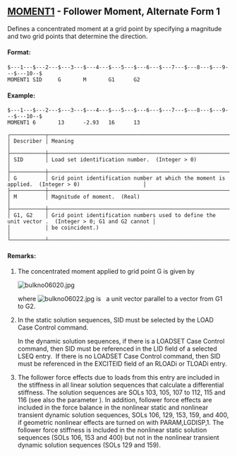 ## [MOMENT1](https://nexus.hexagon.com/documentationcenter/bundle/MSC_Nastran_2022.4/page/Nastran_Combined_Book/qrg/bulkno/TOC.MOMENT1.xhtml) - Follower Moment, Alternate Form 1

Defines a concentrated moment at a grid point by specifying a magnitude and two grid points that determine the direction.

#### Format:

```nastran
$---1---$---2---$---3---$---4---$---5---$---6---$---7---$---8---$---9---$---10--$
MOMENT1 SID     G       M       G1      G2                                      
```

#### Example:

```nastran
$---1---$---2---$---3---$---4---$---5---$---6---$---7---$---8---$---9---$---10--$
MOMENT1 6       13      -2.93   16      13                                      
```

```text
┌───────────┬────────────────────────────────────────────────────────────────────────────────────────────────────┐
│ Describer │ Meaning                                                                                            │
├───────────┼────────────────────────────────────────────────────────────────────────────────────────────────────┤
│ SID       │ Load set identification number.  (Integer > 0)                                                     │
├───────────┼────────────────────────────────────────────────────────────────────────────────────────────────────┤
│ G         │ Grid point identification number at which the moment is applied.  (Integer > 0)                    │
├───────────┼────────────────────────────────────────────────────────────────────────────────────────────────────┤
│ M         │ Magnitude of moment.  (Real)                                                                       │
├───────────┼────────────────────────────────────────────────────────────────────────────────────────────────────┤
│ G1, G2    │ Grid point identification numbers used to define the unit vector .  (Integer > 0; G1 and G2 cannot │
│           │ be coincident.)                                                                                    │
└───────────┴────────────────────────────────────────────────────────────────────────────────────────────────────┘
```

#### Remarks:

1. The concentrated moment applied to grid point G is given by

     ![bulkno06020.jpg](https://help-be.hexagonmi.com/bundle/MSC_Nastran_2022.4/page/Nastran_Combined_Book/qrg/bulkno/../../../assets/bulkno06020.jpg?_LANG=enus)  

     where  ![bulkno06022.jpg](https://help-be.hexagonmi.com/bundle/MSC_Nastran_2022.4/page/Nastran_Combined_Book/qrg/bulkno/../../../assets/bulkno06022.jpg?_LANG=enus)  is   a unit vector parallel to a vector from G1 to G2.

2. In the static solution sequences, SID must be selected by the LOAD Case Control command.

     In the dynamic solution sequences, if there is a LOADSET Case Control command, then SID must be referenced in the LID field of a selected LSEQ entry.  If there is no LOADSET Case Control command, then SID must be referenced in the EXCITEID field of an RLOADi or TLOADi entry.

3. The follower force effects due to loads from this entry are included in the stiffness in all linear solution sequences that calculate a differential stiffness. The solution sequences are SOLs 103, 105, 107 to 112, 115 and 116 (see also the parameter  ). In addition, follower force effects are included in the force balance in the nonlinear static and nonlinear transient dynamic solution sequences, SOLs 106, 129, 153, 159, and 400, if geometric nonlinear effects are turned on with PARAM,LGDISP,1. The follower force stiffness is included in the nonlinear static solution sequences (SOLs 106, 153 and 400) but not in the nonlinear transient dynamic solution sequences (SOLs 129 and 159).
